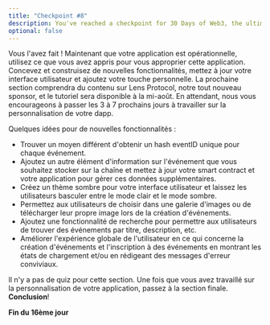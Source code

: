```yaml
---
title: "Checkpoint #8"
description: You've reached a checkpoint for 30 Days of Web3, the ultimate online curriculum on full-stsack blockchain development.
optional: false
---
```


Vous l'avez fait ! Maintenant que votre application est opérationnelle, utilisez ce que vous avez appris pour vous approprier cette application. Concevez et construisez de nouvelles fonctionnalités, mettez à jour votre interface utilisateur et ajoutez votre touche personnelle. La prochaine section comprendra du contenu sur Lens Protocol, notre tout nouveau sponsor, et le tutoriel sera disponible à la mi-août. En attendant, nous vous encourageons à passer les 3 à 7 prochains jours à travailler sur la personnalisation de votre dapp.

Quelques idées pour de nouvelles fonctionnalités :

- Trouver un moyen différent d'obtenir un hash eventID unique pour chaque événement.
- Ajoutez un autre élément d'information sur l'événement que vous souhaitez stocker sur la chaîne et mettez à jour votre smart contract et votre application pour gérer ces données supplémentaires.
- Créez un thème sombre pour votre interface utilisateur et laissez les utilisateurs basculer entre le mode clair et le mode sombre.
- Permettez aux utilisateurs de choisir dans une galerie d'images ou de télécharger leur propre image lors de la création d'événements.
- Ajoutez une fonctionnalité de recherche pour permettre aux utilisateurs de trouver des événements par titre, description, etc.
- Améliorer l'expérience globale de l'utilisateur en ce qui concerne la création d'événements et l'inscription à des événements en montrant les états de chargement et/ou en rédigeant des messages d'erreur conviviaux.

Il n'y a pas de quiz pour cette section. Une fois que vous avez travaillé sur la personnalisation de votre application, passez à la section finale. **Conclusion**!

**Fin du 16ème jour**
